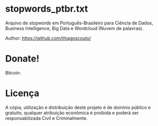 # stopwords_ptbr.txt

Arquivo de stopwords em Português-Brasileiro para Ciência de Dados, Business Intelligence, Big Data e Wordcloud (Nuvem de palavras).

Author: https://github.com/thiagoscouto/

# Donate!
Bitcoin: 

# Licença
A cópia, utilização e distribuição deste projeto é de domínio público e gratuito, qualquer atribuição econômica é proibida e poderá ser responsabilizada Civil e Criminalmente.
